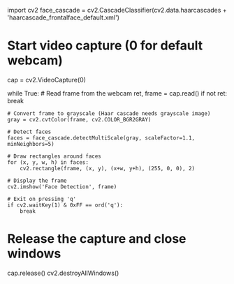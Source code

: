 import cv2
face_cascade = cv2.CascadeClassifier(cv2.data.haarcascades + 'haarcascade_frontalface_default.xml')

# Start video capture (0 for default webcam)
cap = cv2.VideoCapture(0)

while True:
    # Read frame from the webcam
    ret, frame = cap.read()
    if not ret:
        break

    # Convert frame to grayscale (Haar cascade needs grayscale image)
    gray = cv2.cvtColor(frame, cv2.COLOR_BGR2GRAY)

    # Detect faces
    faces = face_cascade.detectMultiScale(gray, scaleFactor=1.1, minNeighbors=5)

    # Draw rectangles around faces
    for (x, y, w, h) in faces:
        cv2.rectangle(frame, (x, y), (x+w, y+h), (255, 0, 0), 2)

    # Display the frame
    cv2.imshow('Face Detection', frame)

    # Exit on pressing 'q'
    if cv2.waitKey(1) & 0xFF == ord('q'):
        break

# Release the capture and close windows
cap.release()
cv2.destroyAllWindows()
